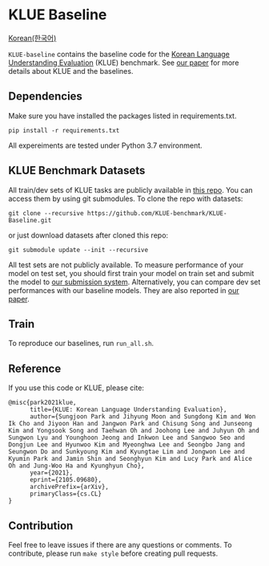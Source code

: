 # KLUE Baseline

[Korean(한국어)](README_ko.md)

`KLUE-baseline` contains the baseline code for the [Korean Language Understanding Evaluation](https://klue-benchmark.com/) (KLUE) benchmark. See [our paper](https://arxiv.org/pdf/2105.09680.pdf) for more details about KLUE and the baselines.

## Dependencies

Make sure you have installed the packages listed in requirements.txt.

```
pip install -r requirements.txt
```

All expereiments are tested under Python 3.7 environment.

## KLUE Benchmark Datasets

All train/dev sets of KLUE tasks are publicly available in [this repo](https://github.com/KLUE-benchmark/KLUE). You can access them by using git submodules. To clone the repo with datasets:
```
git clone --recursive https://github.com/KLUE-benchmark/KLUE-Baseline.git
```
or just download datasets after cloned this repo:
```
git submodule update --init --recursive
```

All test sets are not publicly available. To measure performance of your model on test set, you should first train your model on train set and submit the model to [our submission system](http://klue-benchmark.com/). Alternatively, you can compare dev set performances with our baseline models. They are also reported in [our paper](https://arxiv.org/pdf/2105.09680.pdf).


## Train

To reproduce our baselines, run `run_all.sh`. 

## Reference

If you use this code or KLUE, please cite:

```
@misc{park2021klue,
      title={KLUE: Korean Language Understanding Evaluation}, 
      author={Sungjoon Park and Jihyung Moon and Sungdong Kim and Won Ik Cho and Jiyoon Han and Jangwon Park and Chisung Song and Junseong Kim and Yongsook Song and Taehwan Oh and Joohong Lee and Juhyun Oh and Sungwon Lyu and Younghoon Jeong and Inkwon Lee and Sangwoo Seo and Dongjun Lee and Hyunwoo Kim and Myeonghwa Lee and Seongbo Jang and Seungwon Do and Sunkyoung Kim and Kyungtae Lim and Jongwon Lee and Kyumin Park and Jamin Shin and Seonghyun Kim and Lucy Park and Alice Oh and Jung-Woo Ha and Kyunghyun Cho},
      year={2021},
      eprint={2105.09680},
      archivePrefix={arXiv},
      primaryClass={cs.CL}
}
```

## Contribution

Feel free to leave issues if there are any questions or comments. To contribute, please run ``make style`` before creating pull requests.

